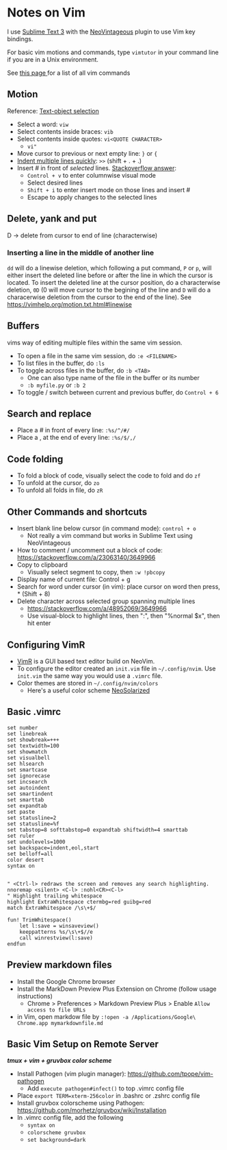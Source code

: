 # Notes on Vim

I use [Sublime Text 3](https://www.sublimetext.com) with the [NeoVintageous](https://github.com/NeoVintageous/NeoVintageous) plugin to use Vim key bindings.

For basic vim motions and commands, type `vimtutor` in your command line if you are in a Unix environment.

See [this page ](https://vimhelp.org/index.txt.html) for a list of all vim commands

## Motion
Reference: [Text-object selection](http://vimdoc.sourceforge.net/htmldoc/motion.html#object-select)
* Select a word: `viw`
* Select contents inside braces: `vib`
* Select contents inside quotes: `vi<QUOTE CHARACTER>`
    * `vi"`
* Move cursor to previous or next empty line: `}` or `{`
* [Indent multiple lines quickly](https://stackoverflow.com/questions/235839/indent-multiple-lines-quickly-in-vi): `>>` (shift + . + .)
* Insert # in front of _selected_ lines. [Stackoverflow answer](https://stackoverflow.com/a/253391):
	* `Control + v` to enter columnwise visual mode
	* Select desired lines
	* `Shift + i` to enter insert mode on those lines and insert #
	* Escape to apply changes to the selected lines

## Delete, yank and put
D -> delete from cursor to end of line (characterwise)

### Inserting a line in the middle of another line
`dd` will do a linewise deletion, which following a put command, `P` or `p`, will either insert the deleted line before or after the line in which the cursor is located. To insert the deleted line at the cursor position, do a characterwise deletion, `0D` (0 will move cursor to the begining of the line and `D` will do a characerwise deletion from the cursor to the end of the line). See https://vimhelp.org/motion.txt.html#linewise

## Buffers
vims way of editing multiple files within the same vim session.

* To open a file in the same vim session, do `:e <FILENAME>`
* To list files in the buffer, do `:ls`
* To toggle across files in the buffer, do `:b <TAB>`
    * One can also type name of the file in the buffer or its number
    * `:b myfile.py` or `:b 2`
* To toggle / switch between current and previous buffer, do `Control + 6`

## Search and replace
* Place a # in front of every line: `:%s/^/#/`
* Place a , at the end of every line: `:%s/$/,/`

## Code folding
* To fold a block of code, visually select the code to fold and do `zf`
* To unfold at the cursor, do `zo`
* To unfold all folds in file, do `zR`

## Other Commands and shortcuts
* Insert blank line below cursor (in command mode): `control + o`
    * Not really a vim command but works in Sublime Text using NeoVintageous
* How to comment / uncomment out a block of code: https://stackoverflow.com/a/23063140/3649966
* Copy to clipboard
    * Visually select segment to copy, then `:w !pbcopy`
* Display name of current file: Control + g
* Search for word under cursor (in vim): place cursor on word then press, * (Shift + 8)
* Delete character across selected group spanning multiple lines
    * https://stackoverflow.com/a/48952069/3649966
    * Use visual-block to highlight lines, then ":", then "%normal $x", then hit enter

## Configuring VimR
* [VimR](http://vimr.org) is a GUI based text editor build on NeoVim.
* To configure the editor created an `init.vim` file in `~/.config/nvim`. Use `init.vim` the same way you would use a `.vimrc` file.
* Color themes are stored in `~/.config/nvim/colors`
	* Here's a useful color scheme [NeoSolarized](https://github.com/icymind/NeoSolarized)

## Basic .vimrc
```
set number
set linebreak
set showbreak=+++
set textwidth=100
set showmatch
set visualbell
set hlsearch
set smartcase
set ignorecase
set incsearch
set autoindent
set smartindent
set smarttab
set expandtab
set paste
set statusline=2
set statusline=%f
set tabstop=8 softtabstop=0 expandtab shiftwidth=4 smarttab
set ruler
set undolevels=1000
set backspace=indent,eol,start
set belloff=all
color desert
syntax on


" <Ctrl-l> redraws the screen and removes any search highlighting.
nnoremap <silent> <C-l> :nohl<CR><C-l>
" Highlight trailing whitespace
highlight ExtraWhitespace ctermbg=red guibg=red
match ExtraWhitespace /\s\+$/

fun! TrimWhitespace()
    let l:save = winsaveview()
    keeppatterns %s/\s\+$//e
    call winrestview(l:save)
endfun
```

## Preview markdown files
* Install the Google Chrome browser
* Install the MarkDown Preview Plus Extension on Chrome (follow usage instructions)
    * Chrome > Preferences > Markdown Preview Plus > Enable `Allow access to file URLs`
* in Vim, open markdow file by `:!open -a /Applications/Google\ Chrome.app mymarkdownfile.md`

## Basic Vim Setup on Remote Server

___tmux + vim + gruvbox color scheme___
* Install Pathogen (vim plugin manager): https://github.com/tpope/vim-pathogen
    * Add `execute pathogen#infect()` to top .vimrc config file
* Place `export TERM=xterm-256color` in .bashrc or .zshrc config file
* Install gruvbox colorscheme using Pathogen: https://github.com/morhetz/gruvbox/wiki/Installation
* In .vimrc config file, add the following
    * `syntax on`
    * `colorscheme gruvbox`
    * `set background=dark`
